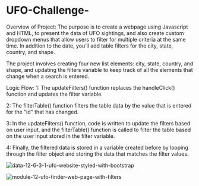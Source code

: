 # UFO-Challenge-

Overview of Project: 
The purpose is to create a webpage using Javascript and HTML, to present the data of UFO sightings, and also create custom dropdown menus that allow users to filter for multiple criteria at the same time. In addition to the date, you’ll add table filters for the city, state, country, and shape.

The project involves creating four new list elements: city, state, country, and shape, and updating the filters variable to keep track of all the elements that change when a search is entered. 

Logic Flow:
1: The updateFilters() function replaces the handleClick() function and updates the filter variable. 

2: The filterTable() function filters the table data by the value that is entered for the "id" that has changed. 

3: In the updateFilters() function, code is written to update the filters based on user input, and the filterTable() function is called to filter the table based on the user input stored in the filter variable. 

4: Finally, the filtered data is stored in a variable created before by looping through the filter object and storing the data that matches the filter values.

![data-12-6-3-1-ufo-website-styled-with-bootstrap](https://user-images.githubusercontent.com/111480084/225388818-b82d50df-a20a-43ab-ab49-fb076a90ba1d.png)


![module-12-ufo-finder-web-page-with-filters](https://user-images.githubusercontent.com/111480084/225387318-62705b39-f125-4ce9-8670-da408f4fa6ef.png)




